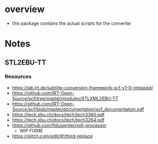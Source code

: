 # overview
* this package contains the actual scripts for the converter
# Notes
## STL2EBU-TT
### Resources
* https://lab.irt.de/subtitle-conversion-framework-scf-v1-0-released/
* https://github.com/IRT-Open-Source/scf/tree/master/modules/STLXML2EBU-TT
* https://github.com/IRT-Open-Source/scf/blob/master/documentation/scf_documentation.pdf
* https://tech.ebu.ch/docs/tech/tech3360.pdf
* https://tech.ebu.ch/docs/tech/tech3264.pdf
* https://github.com/fiduswriter/xslt-processor
    * WIP FIXME
* https://glitch.com/edit/#!/third-replace    
    


